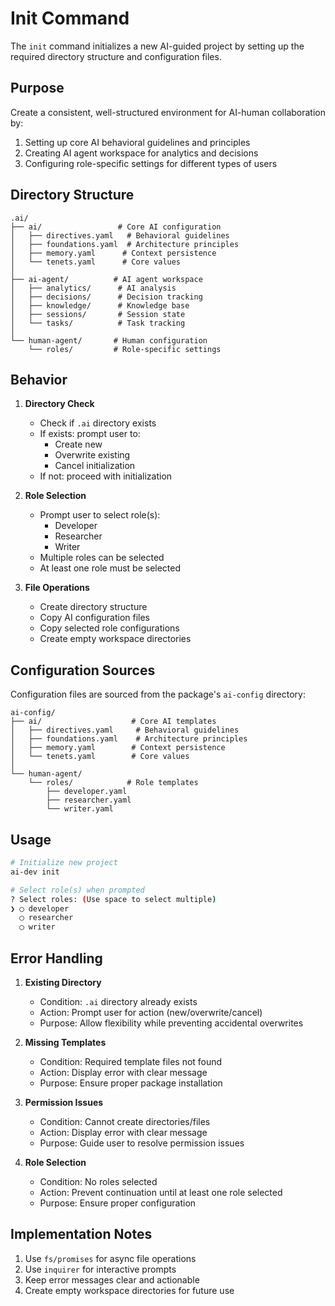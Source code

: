 # Init Command

The `init` command initializes a new AI-guided project by setting up the required directory structure and configuration files.

## Purpose

Create a consistent, well-structured environment for AI-human collaboration by:

1. Setting up core AI behavioral guidelines and principles
2. Creating AI agent workspace for analytics and decisions
3. Configuring role-specific settings for different types of users

## Directory Structure

```
.ai/
├── ai/                 # Core AI configuration
│   ├── directives.yaml   # Behavioral guidelines
│   ├── foundations.yaml  # Architecture principles
│   ├── memory.yaml      # Context persistence
│   └── tenets.yaml      # Core values
│
├── ai-agent/          # AI agent workspace
│   ├── analytics/      # AI analysis
│   ├── decisions/      # Decision tracking
│   ├── knowledge/      # Knowledge base
│   ├── sessions/       # Session state
│   └── tasks/          # Task tracking
│
└── human-agent/       # Human configuration
    └── roles/         # Role-specific settings
```

## Behavior

1. **Directory Check**

   - Check if `.ai` directory exists
   - If exists: prompt user to:
     - Create new
     - Overwrite existing
     - Cancel initialization
   - If not: proceed with initialization

2. **Role Selection**

   - Prompt user to select role(s):
     - Developer
     - Researcher
     - Writer
   - Multiple roles can be selected
   - At least one role must be selected

3. **File Operations**
   - Create directory structure
   - Copy AI configuration files
   - Copy selected role configurations
   - Create empty workspace directories

## Configuration Sources

Configuration files are sourced from the package's `ai-config` directory:

```
ai-config/
├── ai/                    # Core AI templates
│   ├── directives.yaml     # Behavioral guidelines
│   ├── foundations.yaml    # Architecture principles
│   ├── memory.yaml        # Context persistence
│   └── tenets.yaml        # Core values
│
└── human-agent/
    └── roles/            # Role templates
        ├── developer.yaml
        ├── researcher.yaml
        └── writer.yaml
```

## Usage

```bash
# Initialize new project
ai-dev init

# Select role(s) when prompted
? Select roles: (Use space to select multiple)
❯ ◯ developer
  ◯ researcher
  ◯ writer
```

## Error Handling

1. **Existing Directory**

   - Condition: `.ai` directory already exists
   - Action: Prompt user for action (new/overwrite/cancel)
   - Purpose: Allow flexibility while preventing accidental overwrites

2. **Missing Templates**

   - Condition: Required template files not found
   - Action: Display error with clear message
   - Purpose: Ensure proper package installation

3. **Permission Issues**

   - Condition: Cannot create directories/files
   - Action: Display error with clear message
   - Purpose: Guide user to resolve permission issues

4. **Role Selection**
   - Condition: No roles selected
   - Action: Prevent continuation until at least one role selected
   - Purpose: Ensure proper configuration

## Implementation Notes

1. Use `fs/promises` for async file operations
2. Use `inquirer` for interactive prompts
3. Keep error messages clear and actionable
4. Create empty workspace directories for future use
